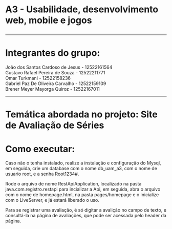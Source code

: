 # A3 - Usabilidade, desenvolvimento web, mobile e jogos <br><hr>

# Integrantes do grupo:

João dos Santos Cardoso de Jesus - 12522161564 <br>
Gustavo Rafael Pereira de Souza - 12522211771 <br>
Omar Turkmani - 12522158236 <br>
Gabriel Paz De Oliveira Carvalho - 12522159109 <br>
Brener Meyer Mayorga Quiroz - 12522167011 <br>
<hr>

# Temática abordada no projeto: Site de Avaliação de Séries

# Como executar:

Caso não o tenha instalado, realize a instalação e configuração do Mysql, em seguida, crie um database com o nome db_uam_a3, com o nome de usuario root, e a senha Root1234#.

Rode o arquivo de nome RestApiApplication, localizado na pasta java.com.registro.restapi para incializar a Api, em seguida, abra o arquivo com o nome de homepage.html, na pasta pages/homepage e o inicialize com o LiveServer, e já estará liberado o uso.

Para se registrar uma avaliação, é só digitar a avalição no campo de texto, e consultá-la na página de avaliações, que pode ser acessada pelo header da página.
